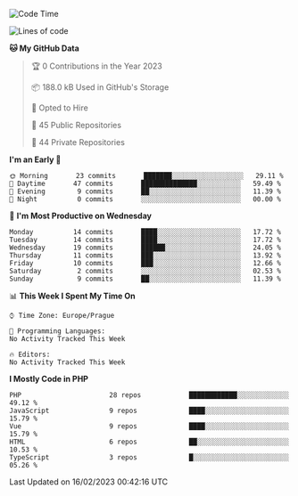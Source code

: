 <!--START_SECTION:waka-->
![Code Time](http://img.shields.io/badge/Code%20Time-1%2C583%20hrs%2058%20mins-blue)

![Lines of code](https://img.shields.io/badge/From%20Hello%20World%20I%27ve%20Written-175%20Thousand%20lines%20of%20code-blue)

**🐱 My GitHub Data** 

> 🏆 0 Contributions in the Year 2023
 > 
> 📦 188.0 kB Used in GitHub's Storage 
 > 
> 💼 Opted to Hire
 > 
> 📜 45 Public Repositories 
 > 
> 🔑 44 Private Repositories  
 > 
**I'm an Early 🐤** 

```text
🌞 Morning       23 commits       ███████░░░░░░░░░░░░░░░░░░   29.11 % 
🌆 Daytime       47 commits       ██████████████░░░░░░░░░░░   59.49 % 
🌃 Evening        9 commits       ██░░░░░░░░░░░░░░░░░░░░░░░   11.39 % 
🌙 Night          0 commits       ░░░░░░░░░░░░░░░░░░░░░░░░░   00.00 % 

```
📅 **I'm Most Productive on Wednesday** 

```text
Monday          14 commits       ████░░░░░░░░░░░░░░░░░░░░░   17.72 % 
Tuesday         14 commits       ████░░░░░░░░░░░░░░░░░░░░░   17.72 % 
Wednesday       19 commits       ██████░░░░░░░░░░░░░░░░░░░   24.05 % 
Thursday        11 commits       ███░░░░░░░░░░░░░░░░░░░░░░   13.92 % 
Friday          10 commits       ███░░░░░░░░░░░░░░░░░░░░░░   12.66 % 
Saturday         2 commits       ░░░░░░░░░░░░░░░░░░░░░░░░░   02.53 % 
Sunday           9 commits       ██░░░░░░░░░░░░░░░░░░░░░░░   11.39 % 

```


📊 **This Week I Spent My Time On** 

```text
⌚︎ Time Zone: Europe/Prague

💬 Programming Languages: 
No Activity Tracked This Week

🔥 Editors: 
No Activity Tracked This Week

```

**I Mostly Code in PHP** 

```text
PHP                      28 repos            ████████████░░░░░░░░░░░░░   49.12 % 
JavaScript               9 repos             ████░░░░░░░░░░░░░░░░░░░░░   15.79 % 
Vue                      9 repos             ████░░░░░░░░░░░░░░░░░░░░░   15.79 % 
HTML                     6 repos             ██░░░░░░░░░░░░░░░░░░░░░░░   10.53 % 
TypeScript               3 repos             █░░░░░░░░░░░░░░░░░░░░░░░░   05.26 % 

```



 Last Updated on 16/02/2023 00:42:16 UTC
<!--END_SECTION:waka-->
<!--
**AlexKratky/AlexKratky** is a ✨ _special_ ✨ repository because its `README.md` (this file) appears on your GitHub profile.

Here are some ideas to get you started:

- 🔭 I’m currently working on ...
- 🌱 I’m currently learning ...
- 👯 I’m looking to collaborate on ...
- 🤔 I’m looking for help with ...
- 💬 Ask me about ...
- 📫 How to reach me: ...
- 😄 Pronouns: ...
- ⚡ Fun fact: ...
-->
